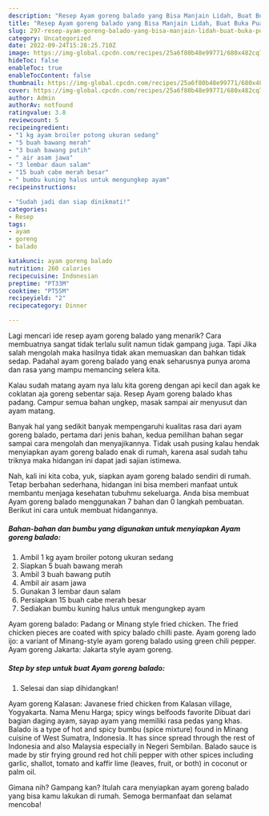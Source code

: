```yaml
---
description: "Resep Ayam goreng balado yang Bisa Manjain Lidah, Buat Buka Puasa}"
title: "Resep Ayam goreng balado yang Bisa Manjain Lidah, Buat Buka Puasa}"
slug: 297-resep-ayam-goreng-balado-yang-bisa-manjain-lidah-buat-buka-puasa
category: Uncategorized
date: 2022-09-24T15:28:25.710Z
image: https://img-global.cpcdn.com/recipes/25a6f80b48e99771/680x482cq70/ayam-goreng-balado-foto-resep-utama.jpg
hideToc: false
enableToc: true
enableTocContent: false
thumbnail: https://img-global.cpcdn.com/recipes/25a6f80b48e99771/680x482cq70/ayam-goreng-balado-foto-resep-utama.jpg
cover: https://img-global.cpcdn.com/recipes/25a6f80b48e99771/680x482cq70/ayam-goreng-balado-foto-resep-utama.jpg
author: Admin
authorAv: notfound
ratingvalue: 3.8
reviewcount: 5
recipeingredient:
- "1 kg ayam broiler potong ukuran sedang"
- "5 buah bawang merah"
- "3 buah bawang putih"
- " air asam jawa"
- "3 lembar daun salam"
- "15 buah cabe merah besar"
- " bumbu kuning halus untuk mengungkep ayam"
recipeinstructions:

- "Sudah jadi dan siap dinikmati!"
categories:
- Resep
tags:
- ayam
- goreng
- balado

katakunci: ayam goreng balado 
nutrition: 260 calories
recipecuisine: Indonesian
preptime: "PT33M"
cooktime: "PT55M"
recipeyield: "2"
recipecategory: Dinner

---
```



Lagi mencari ide resep ayam goreng balado yang menarik? Cara membuatnya sangat tidak terlalu sulit namun tidak gampang juga. Tapi Jika salah mengolah maka hasilnya tidak akan memuaskan dan bahkan tidak sedap. Padahal ayam goreng balado yang enak seharusnya punya aroma dan rasa yang mampu memancing selera kita.


Kalau sudah matang ayam nya lalu kita goreng dengan api kecil dan agak ke coklatan aja goreng sebentar saja. Resep Ayam goreng balado khas padang. Campur semua bahan ungkep, masak sampai air menyusut dan ayam matang.

Banyak hal yang sedikit banyak mempengaruhi kualitas rasa dari ayam goreng balado, pertama dari jenis bahan, kedua pemilihan bahan segar sampai cara mengolah dan menyajikannya. Tidak usah pusing kalau hendak menyiapkan ayam goreng balado enak di rumah, karena asal sudah tahu triknya maka hidangan ini dapat jadi sajian istimewa.


Nah, kali ini kita coba, yuk, siapkan ayam goreng balado sendiri di rumah. Tetap berbahan sederhana, hidangan ini bisa memberi manfaat untuk membantu menjaga kesehatan tubuhmu sekeluarga. Anda bisa membuat Ayam goreng balado menggunakan 7 bahan dan 0 langkah pembuatan. Berikut ini cara untuk membuat hidangannya.

<!--inarticleads1-->

##### Bahan-bahan dan bumbu yang digunakan untuk menyiapkan Ayam goreng balado:

1. Ambil 1 kg ayam broiler potong ukuran sedang
1. Siapkan 5 buah bawang merah
1. Ambil 3 buah bawang putih
1. Ambil  air asam jawa
1. Gunakan 3 lembar daun salam
1. Persiapkan 15 buah cabe merah besar
1. Sediakan  bumbu kuning halus untuk mengungkep ayam


Ayam goreng balado: Padang or Minang style fried chicken. The fried chicken pieces are coated with spicy balado chilli paste. Ayam goreng lado ijo: a variant of Minang-style ayam goreng balado using green chili pepper. Ayam goreng Jakarta: Jakarta style ayam goreng. 

<!--inarticleads2-->

##### Step by step untuk buat Ayam goreng balado:


1. Selesai dan siap dihidangkan!

Ayam goreng Kalasan: Javanese fried chicken from Kalasan village, Yogyakarta. Nama Menu Harga; spicy wings belfoods favorite Dibuat dari bagian daging ayam, sayap ayam yang memiliki rasa pedas yang khas. Balado is a type of hot and spicy bumbu (spice mixture) found in Minang cuisine of West Sumatra, Indonesia. It has since spread through the rest of Indonesia and also Malaysia especially in Negeri Sembilan. Balado sauce is made by stir frying ground red hot chili pepper with other spices including garlic, shallot, tomato and kaffir lime (leaves, fruit, or both) in coconut or palm oil. 

Gimana nih? Gampang kan? Itulah cara menyiapkan ayam goreng balado yang bisa kamu lakukan di rumah. Semoga bermanfaat dan selamat mencoba!
